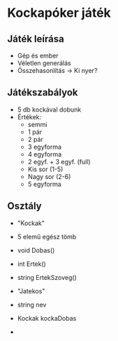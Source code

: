 # Kockapóker játék
## Játék leírása
- Gép és ember
- Véletlen generálás
- Összehasonlítás -> Ki nyer?
## Játékszabályok
- 5 db kockával dobunk
- Értékek:
    - semmi
	- 1 pár
    - 2 pár
    - 3 egyforma
    - 4 egyforma
    - 2 egyf. + 3 egyf. (full)
    - Kis sor (1-5)
    - Nagy sor (2-6)
    - 5 egyforma
## Osztály
- "Kockak"
- 5 elemű egész tömb
- void Dobas()
- int Ertek()
- string ErtekSzoveg()

- "Jatekos"
- string nev
- Kockak kockaDobas
- 